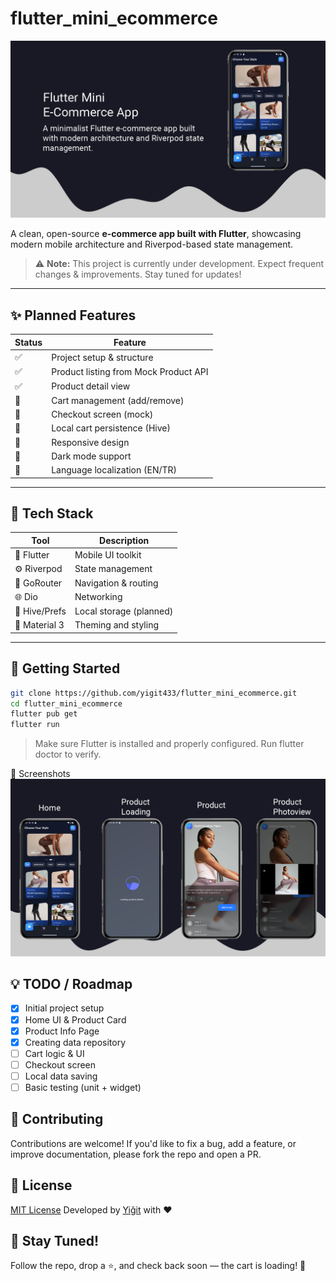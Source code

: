 # flutter_mini_ecommerce

![App Banner](./docs/banner.png)

A clean, open-source **e-commerce app built with Flutter**, showcasing modern mobile architecture and Riverpod-based state management.

> ⚠️ **Note:** This project is currently under development. Expect frequent changes & improvements. Stay tuned for updates!

---

## ✨ Planned Features

| Status | Feature                        |
|--------|--------------------------------|
| ✅     | Project setup & structure      |
| ✅     | Product listing from Mock Product API |
| ✅     | Product detail view            |
| 🔄     | Cart management (add/remove)   |
| 🔲     | Checkout screen (mock)         |
| 🔲     | Local cart persistence (Hive)  |
| 🔲     | Responsive design              |
| 🔲     | Dark mode support              |
| 🔲     | Language localization (EN/TR)  |

---

## 🧱 Tech Stack

| Tool            | Description                        |
|-----------------|------------------------------------|
| 🧠 Flutter       | Mobile UI toolkit                  |
| ⚙️ Riverpod      | State management                  |
| 🔀 GoRouter      | Navigation & routing               |
| 🌐 Dio           | Networking                         |
| 💾 Hive/Prefs    | Local storage (planned)            |
| 🎨 Material 3    | Theming and styling                |

---

## 🔧 Getting Started

```bash
git clone https://github.com/yigit433/flutter_mini_ecommerce.git
cd flutter_mini_ecommerce
flutter pub get
flutter run
```

> Make sure Flutter is installed and properly configured. Run flutter doctor to verify.

📸 Screenshots 
![All Screenshots](./docs/all_screenshots.png)

## 💡 TODO / Roadmap

- [X] Initial project setup
- [X] Home UI & Product Card
- [X] Product Info Page
- [X] Creating data repository
- [ ] Cart logic & UI
- [ ] Checkout screen
- [ ] Local data saving
- [ ] Basic testing (unit + widget)

## 🤝 Contributing
Contributions are welcome! If you'd like to fix a bug, add a feature, or improve documentation, please fork the repo and open a PR.

## 📜 License
[MIT License](LICENSE)
Developed by [Yiğit](https://github.com/yigit433) with ❤️

## 📣 Stay Tuned!
Follow the repo, drop a ⭐️, and check back soon — the cart is loading! 🛒